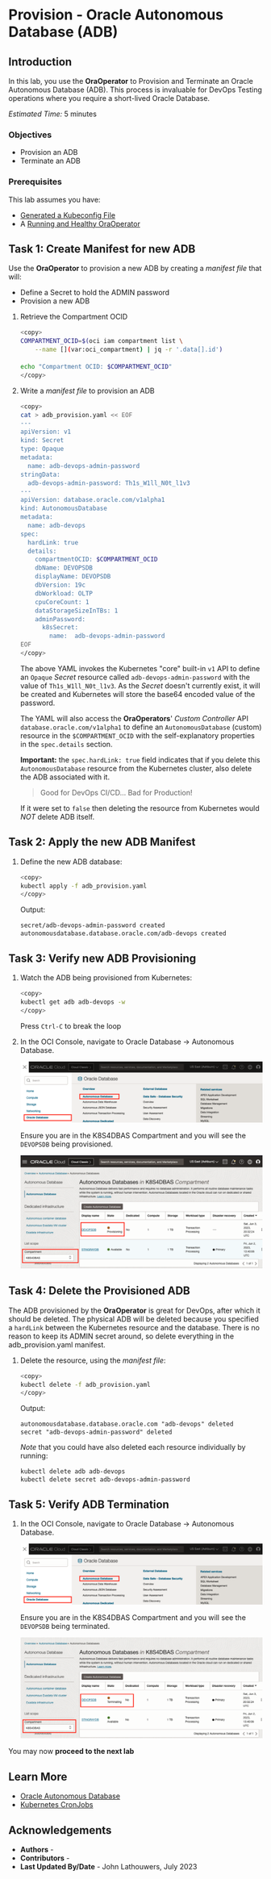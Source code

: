 # Provision - Oracle Autonomous Database (ADB)

## Introduction

In this lab, you use the **OraOperator** to Provision and Terminate an Oracle Autonomous Database (ADB).  This process is invaluable for DevOps Testing operations where you require a short-lived Oracle Database.

*Estimated Time:* 5 minutes

### Objectives

* Provision an ADB
* Terminate an ADB

### Prerequisites

This lab assumes you have:

* [Generated a Kubeconfig File](?lab=access-cluster)
* A [Running and Healthy OraOperator](?lab=deploy-oraoperator)

## Task 1: Create Manifest for new ADB

Use the **OraOperator** to provision a new ADB by creating a *manifest file* that will:

* Define a Secret to hold the ADMIN password
* Provision a new ADB

1. Retrieve the [](var:oci_compartment) Compartment OCID

    ```bash
    <copy>
    COMPARTMENT_OCID=$(oci iam compartment list \
        --name [](var:oci_compartment) | jq -r '.data[].id')

    echo "Compartment OCID: $COMPARTMENT_OCID"
    </copy>
    ```

2. Write a *manifest file* to provision an ADB

    ```bash
    <copy>
    cat > adb_provision.yaml << EOF
    ---
    apiVersion: v1
    kind: Secret
    type: Opaque
    metadata:
      name: adb-devops-admin-password
    stringData:
      adb-devops-admin-password: Th1s_W1ll_N0t_l1v3
    ---
    apiVersion: database.oracle.com/v1alpha1
    kind: AutonomousDatabase
    metadata:
      name: adb-devops
    spec:
      hardLink: true
      details:
        compartmentOCID: $COMPARTMENT_OCID
        dbName: DEVOPSDB
        displayName: DEVOPSDB
        dbVersion: 19c
        dbWorkload: OLTP
        cpuCoreCount: 1
        dataStorageSizeInTBs: 1
        adminPassword:
          k8sSecret:
            name:  adb-devops-admin-password
    EOF
    </copy>
    ```

    The above YAML invokes the Kubernetes "core" built-in `v1` API to define an `Opaque` *Secret* resource called `adb-devops-admin-password` with the value of `Th1s_W1ll_N0t_l1v3`.  As the *Secret* doesn't currently exist, it will be created and Kubernetes will store the base64 encoded value of the password.

    The YAML will also access the **OraOperators**' *Custom Controller* API `database.oracle.com/v1alpha1` to define an `AutonomousDatabase` (custom) resource in the `$COMPARTMENT_OCID` with the self-explanatory properties in the `spec.details` section.

    **Important:** the `spec.hardLink: true` field indicates that if you delete this `AutonomousDatabase` resource from the Kubernetes cluster, also delete the ADB associated with it.

    > Good for DevOps CI/CD... Bad for Production!

    If it were set to `false` then deleting the resource from Kubernetes would *NOT* delete ADB itself.

## Task 2: Apply the new ADB Manifest

1. Define the new ADB database:

    ```bash
    <copy>
    kubectl apply -f adb_provision.yaml
    </copy>
    ```

    Output:

    ```text
    secret/adb-devops-admin-password created
    autonomousdatabase.database.oracle.com/adb-devops created
    ```

## Task 3: Verify new ADB Provisioning

1. Watch the ADB being provisioned from Kubernetes:

    ```bash
    <copy>
    kubectl get adb adb-devops -w
    </copy>
    ```

    Press `Ctrl-C` to break the loop

2. In the OCI Console, navigate to Oracle Database -> Autonomous Database.

    ![Navigate to ADB](images/adb_navigation.png "Navigate to ADB")

    Ensure you are in the K8S4DBAS Compartment and you will see the `DEVOPSDB` being provisioned.

    ![ADB Provisioning](images/adb_provisioning.png "ADB Provisioning")

## Task 4: Delete the Provisioned ADB

The ADB provisioned by the **OraOperator** is great for DevOps, after which it should be deleted.  The physical ADB will be deleted because you specified a `hardLink` between the Kubernetes resource and the database.  There is no reason to keep its ADMIN secret around, so delete everything in the adb_provision.yaml manifest.

1. Delete the resource, using the *manifest file*:

    ```bash
    <copy>
    kubectl delete -f adb_provision.yaml
    </copy>
    ```

    Output:

    ```text
    autonomousdatabase.database.oracle.com "adb-devops" deleted
    secret "adb-devops-admin-password" deleted
    ```

    *Note* that you could have also deleted each resource individually by running:

    ```text
    kubectl delete adb adb-devops
    kubectl delete secret adb-devops-admin-password
    ```

## Task 5: Verify ADB Termination

1. In the OCI Console, navigate to Oracle Database -> Autonomous Database.

    ![Navigate to ADB](images/adb_navigation.png "Navigate to ADB")

    Ensure you are in the K8S4DBAS Compartment and you will see the `DEVOPSDB` being terminated.

    ![ADB Terminating](images/adb_terminating.png "ADB Terminating")

You may now **proceed to the next lab**

## Learn More

* [Oracle Autonomous Database](https://www.oracle.com/uk/autonomous-database/)
* [Kubernetes CronJobs](https://kubernetes.io/docs/concepts/workloads/controllers/cron-jobs/)

## Acknowledgements

* **Authors** - [](var:authors)
* **Contributors** - [](var:contributors)
* **Last Updated By/Date** - John Lathouwers, July 2023
